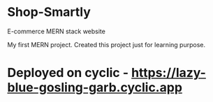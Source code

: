 # Shop-Smartly 
E-commerce MERN stack website

My first MERN project. Created this project just for learning purpose.

# Deployed on cyclic - https://lazy-blue-gosling-garb.cyclic.app

